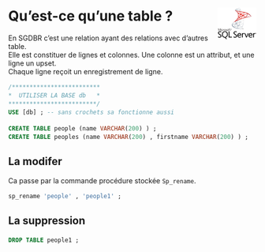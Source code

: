 # **Qu’est-ce qu’une table ?**<a href="../../"> <img src="../../assets/Microsoft_SQL_Server.svg" alt="SQL Server" align="right" height="64px"> </a>
En SGDBR c’est une relation ayant des relations avec d’autres table.  
Elle est constituer de lignes et colonnes. Une colonne est un attribut, et une ligne un upset.  
Chaque ligne reçoit un enregistrement de ligne.
```sql
/*************************
*  UTILISER LA BASE db   *
*************************/
USE [db] ; -- sans crochets sa fonctionne aussi

CREATE TABLE people (name VARCHAR(200) ) ;
CREATE TABLE peoples (name VARCHAR(200) , firstname VARCHAR(200) ) ;
```
## La modifer
Ca passe par la commande procédure stockée `Sp_rename`.
```sql
sp_rename 'people' , 'people1' ;
```
## La suppression
```sql
DROP TABLE people1 ;
```